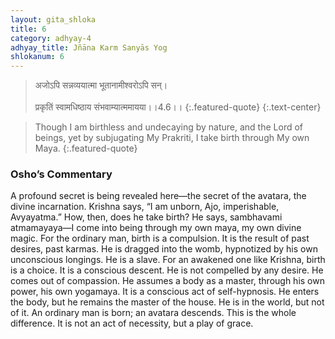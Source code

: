 ```yaml
---
layout: gita_shloka
title: 6
category: adhyay-4
adhyay_title: Jñāna Karm Sanyās Yog
shlokanum: 6
---
```


> अजोऽपि सन्नव्ययात्मा भूतानामीश्वरोऽपि सन्।<br><br>प्रकृतिं स्वामधिष्ठाय संभवाम्यात्ममायया।।4.6।।
{:.featured-quote}
{:.text-center}

> Though I am birthless and undecaying by nature, and the Lord of beings, yet by subjugating My Prakriti, I take birth through My own Maya.
{:.featured-quote}

### Osho’s Commentary
A profound secret is being revealed here—the secret of the avatara, the divine incarnation. Krishna says, “I am unborn, Ajo, imperishable, Avyayatma.” How, then, does he take birth?
He says, sambhavami atmamayaya—I come into being through my own maya, my own divine magic.
For the ordinary man, birth is a compulsion. It is the result of past desires, past karmas. He is dragged into the womb, hypnotized by his own unconscious longings. He is a slave.
For an awakened one like Krishna, birth is a choice. It is a conscious descent. He is not compelled by any desire. He comes out of compassion. He assumes a body as a master, through his own power, his own yogamaya. It is a conscious act of self-hypnosis. He enters the body, but he remains the master of the house. He is in the world, but not of it. An ordinary man is born; an avatara descends. This is the whole difference. It is not an act of necessity, but a play of grace.
